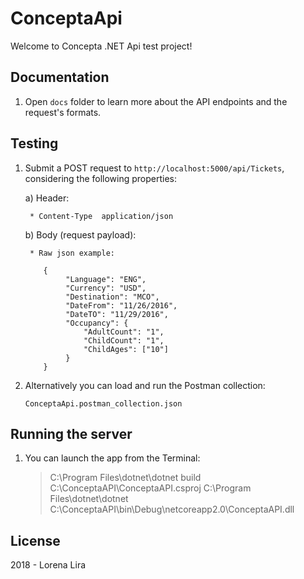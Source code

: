 # ConceptaApi

Welcome to Concepta .NET Api test project!

## Documentation

1) Open `docs` folder to learn more about the API endpoints and the request's formats.

## Testing

1) Submit a POST request to `http://localhost:5000/api/Tickets`, considering the following properties:
   
   a) Header:
        
        * Content-Type  application/json
 
    
    b) Body (request payload):
        
        * Raw json example:
        
           {
                "Language": "ENG",
                "Currency": "USD",
                "Destination": "MCO",
                "DateFrom": "11/26/2016",
                "DateTO": "11/29/2016",
                "Occupancy": {
                    "AdultCount": "1",
                    "ChildCount": "1",
                    "ChildAges": ["10"]
                }
           }

2) Alternatively you can load and run the Postman collection:

    `ConceptaApi.postman_collection.json`

## Running the server

1) You can launch the app from the Terminal:

    > C:\Program Files\dotnet\dotnet build C:\ConceptaAPI\ConceptaAPI.csproj
    > C:\Program Files\dotnet\dotnet C:\ConceptaAPI\bin\Debug\netcoreapp2.0\ConceptaAPI.dll

## License

2018 - Lorena Lira
